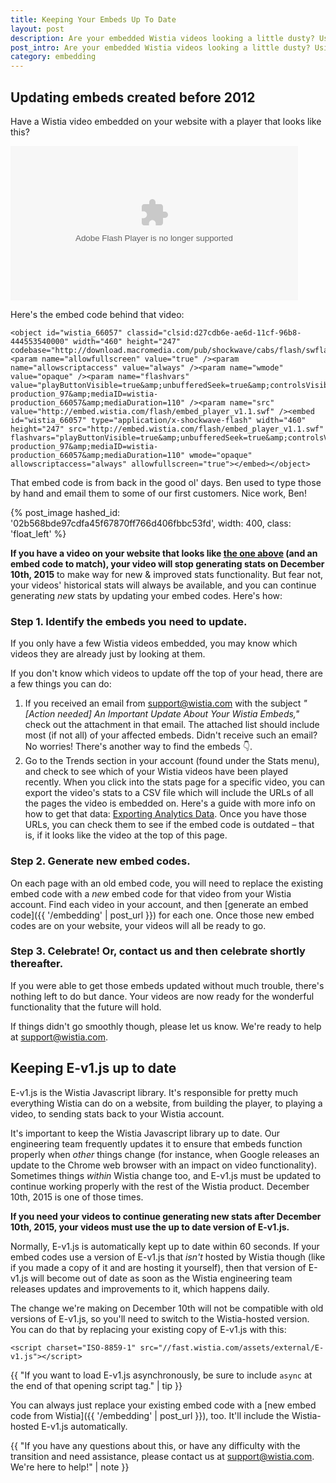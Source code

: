 ```yaml
---
title: Keeping Your Embeds Up To Date
layout: post
description: Are your embedded Wistia videos looking a little dusty? Using an old version of the Wistia Javascript library? Here's how to keep your Wistia embeds fresh with the latest & greatest Wistia player technology.
post_intro: Are your embedded Wistia videos looking a little dusty? Using an old version of the Wistia Javascript library? Here's how to keep your Wistia embeds fresh with the latest & greatest Wistia player technology.
category: embedding
---
```


## Updating embeds created before 2012

Have a Wistia video embedded on your website with a player that looks like this?

<object id="wistia_66057" classid="clsid:d27cdb6e-ae6d-11cf-96b8-444553540000" width="460" height="247" codebase="http://download.macromedia.com/pub/shockwave/cabs/flash/swflash.cab#version=6,0,40,0"><param name="allowfullscreen" value="true" /><param name="allowscriptaccess" value="always" /><param name="wmode" value="opaque" /><param name="flashvars" value="playButtonVisible=true&amp;unbufferedSeek=true&amp;controlsVisibleOnLoad=false&amp;autoPlay=false&amp;videoUrl=http://embed.wistia.com/deliveries/0248b3a9024a12ea54b36861b174d032d86b8b36.bin&amp;stillUrl=http://embed.wistia.com/deliveries/fdf3838c9663c3de575e5feadcf7a2605b818a75.bin&amp;embedServiceURL=http://distillery.wistia.com/x&amp;accountKey=wistia-production_97&amp;mediaID=wistia-production_66057&amp;mediaDuration=110" /><param name="src" value="http://embed.wistia.com/flash/embed_player_v1.1.swf" /><embed id="wistia_66057" type="application/x-shockwave-flash" width="460" height="247" src="http://embed.wistia.com/flash/embed_player_v1.1.swf" flashvars="playButtonVisible=true&amp;unbufferedSeek=true&amp;controlsVisibleOnLoad=false&amp;autoPlay=false&amp;videoUrl=http://embed.wistia.com/deliveries/0248b3a9024a12ea54b36861b174d032d86b8b36.bin&amp;stillUrl=http://embed.wistia.com/deliveries/fdf3838c9663c3de575e5feadcf7a2605b818a75.bin&amp;embedServiceURL=http://distillery.wistia.com/x&amp;accountKey=wistia-production_97&amp;mediaID=wistia-production_66057&amp;mediaDuration=110" wmode="opaque" allowscriptaccess="always" allowfullscreen="true"></embed></object>

Here's the embed code behind that video:

<pre><code class="language-html" style="white-space: pre-wrap; white-space: -moz-pre-wrap; ">&lt;object id=&quot;wistia_66057&quot; classid=&quot;clsid:d27cdb6e-ae6d-11cf-96b8-444553540000&quot; width=&quot;460&quot; height=&quot;247&quot; codebase=&quot;http://download.macromedia.com/pub/shockwave/cabs/flash/swflash.cab#version=6,0,40,0&quot;&gt;&lt;param name=&quot;allowfullscreen&quot; value=&quot;true&quot; /&gt;&lt;param name=&quot;allowscriptaccess&quot; value=&quot;always&quot; /&gt;&lt;param name=&quot;wmode&quot; value=&quot;opaque&quot; /&gt;&lt;param name=&quot;flashvars&quot; value=&quot;playButtonVisible=true&amp;amp;unbufferedSeek=true&amp;amp;controlsVisibleOnLoad=false&amp;amp;autoPlay=false&amp;amp;videoUrl=http://embed.wistia.com/deliveries/0248b3a9024a12ea54b36861b174d032d86b8b36.bin&amp;amp;stillUrl=http://embed.wistia.com/deliveries/fdf3838c9663c3de575e5feadcf7a2605b818a75.bin&amp;amp;embedServiceURL=http://distillery.wistia.com/x&amp;amp;accountKey=wistia-production_97&amp;amp;mediaID=wistia-production_66057&amp;amp;mediaDuration=110&quot; /&gt;&lt;param name=&quot;src&quot; value=&quot;http://embed.wistia.com/flash/embed_player_v1.1.swf&quot; /&gt;&lt;embed id=&quot;wistia_66057&quot; type=&quot;application/x-shockwave-flash&quot; width=&quot;460&quot; height=&quot;247&quot; src=&quot;http://embed.wistia.com/flash/embed_player_v1.1.swf&quot; flashvars=&quot;playButtonVisible=true&amp;amp;unbufferedSeek=true&amp;amp;controlsVisibleOnLoad=false&amp;amp;autoPlay=false&amp;amp;videoUrl=http://embed.wistia.com/deliveries/0248b3a9024a12ea54b36861b174d032d86b8b36.bin&amp;amp;stillUrl=http://embed.wistia.com/deliveries/fdf3838c9663c3de575e5feadcf7a2605b818a75.bin&amp;amp;embedServiceURL=http://distillery.wistia.com/x&amp;amp;accountKey=wistia-production_97&amp;amp;mediaID=wistia-production_66057&amp;amp;mediaDuration=110&quot; wmode=&quot;opaque&quot; allowscriptaccess=&quot;always&quot; allowfullscreen=&quot;true&quot;&gt;&lt;/embed&gt;&lt;/object&gt;
</code></pre>

That embed code is from back in the good ol' days. Ben used to type those by hand and email them to some of our first customers. Nice work, Ben!

{% post_image hashed_id: '02b568bde97cdfa45f67870ff766d406fbbc53fd', width: 400, class: 'float_left' %}

**If you have a video on your website that looks like [the one above](#updating_embeds_created_before_2012) (and an embed code to match), your video will stop generating stats on December 10th, 2015** to make way for new & improved stats functionality. But fear not, your videos' historical stats will always be available, and you can continue generating _new_ stats by updating your embed codes. Here's how:

### Step 1. Identify the embeds you need to update.

If you only have a few Wistia videos embedded, you may know which videos they are already just by looking at them.

If you don't know which videos to update off the top of your head, there are a few things you can do:

1. If you received an email from support@wistia.com with the subject _"[Action needed] An Important Update About Your Wistia Embeds,"_ check out the attachment in that email. The attached list should include most (if not all) of your affected embeds. Didn't receive such an email? No worries! There's another way to find the embeds 👇.
2. Go to the Trends section in your account (found under the Stats menu), and check to see which of your Wistia videos have been played recently. When you click into the stats page for a specific video, you can export the video's stats to a CSV file which will include the URLs of all the pages the video is embedded on. Here's a guide with more info on how to get that data: [Exporting Analytics Data](http://wistia.com/doc/embedded-video-analytics#exporting_analytics_data). Once you have those URLs, you can check them to see if the embed code is outdated – that is, if it looks like the video at the top of this page.

### Step 2. Generate new embed codes.

On each page with an old embed code, you will need to replace the existing embed code with a _new_ embed code for that video from your Wistia account. Find each video in your account, and then [generate an embed code]({{ '/embedding' | post_url }}) for each one. Once those new embed codes are on your website, your videos will all be ready to go.

### Step 3. Celebrate! Or, contact us and then celebrate shortly thereafter.

If you were able to get those embeds updated without much trouble, there's nothing left to do but dance. Your videos are now ready for the wonderful functionality that the future will hold.

If things didn't go smoothly though, please let us know. We're ready to help at support@wistia.com.

## Keeping E-v1.js up to date

E-v1.js is the Wistia Javascript library. It's responsible for pretty much everything Wistia can do on a website, from building the player, to playing a video, to sending stats back to your Wistia account.

It's important to keep the Wistia Javascript library up to date. Our engineering team frequently updates it to ensure that embeds function properly when _other_ things change (for instance, when Google releases an update to the Chrome web browser with an impact on video functionality). Sometimes things _within_ Wistia change too, and E-v1.js must be updated to continue working properly with the rest of the Wistia product. December 10th, 2015 is one of those times.

**If you need your videos to continue generating new stats after December 10th, 2015, your videos must use the up to date version of E-v1.js.**

Normally, E-v1.js is automatically kept up to date within 60 seconds. If your embed codes use a version of E-v1.js that _isn't_ hosted by Wistia though (like if you made a copy of it and are hosting it yourself), then that version of E-v1.js will become out of date as soon as the Wistia engineering team releases updates and improvements to it, which happens daily.

The change we're making on December 10th will not be compatible with old versions of E-v1.js, so you'll need to switch to the Wistia-hosted version. You can do that by replacing your existing copy of E-v1.js with this:
<pre><code class="langauge-html">&lt;script charset=&quot;ISO-8859-1&quot; src=&quot;//fast.wistia.com/assets/external/E-v1.js&quot;&gt;&lt;/script&gt;</code></pre>

{{ "If you want to load E-v1.js asynchronously, be sure to include `async` at the end of that opening script tag." | tip }}

You can always just replace your existing embed code with a [new embed code from Wistia]({{ '/embedding' | post_url }}), too. It'll include the Wistia-hosted E-v1.js automatically.

{{ "If you have any questions about this, or have any difficulty with the transition and need assistance, please contact us at support@wistia.com. We're here to help!" | note }}
